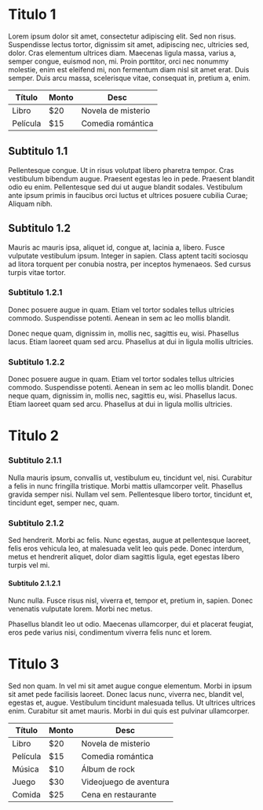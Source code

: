 # Titulo 1
Lorem ipsum dolor sit amet, consectetur adipiscing elit. Sed non risus. Suspendisse lectus tortor, dignissim sit amet, adipiscing nec, ultricies sed, dolor. Cras elementum ultrices diam. Maecenas ligula massa, varius a, semper congue, euismod non, mi. Proin porttitor, orci nec nonummy molestie, enim est eleifend mi, non fermentum diam nisl sit amet erat. Duis semper. Duis arcu massa, scelerisque vitae, consequat in, pretium a, enim.

| Título | Monto | Desc |
|--------|-------|------|
| Libro  | $20   | Novela de misterio |
| Película | $15  | Comedia romántica |

## Subtitulo 1.1
Pellentesque congue. Ut in risus volutpat libero pharetra tempor. Cras vestibulum bibendum augue. Praesent egestas leo in pede. Praesent blandit odio eu enim. Pellentesque sed dui ut augue blandit sodales. Vestibulum ante ipsum primis in faucibus orci luctus et ultrices posuere cubilia Curae; Aliquam nibh.

## Subtitulo 1.2
Mauris ac mauris ipsa, aliquet id, congue at, lacinia a, libero. Fusce vulputate vestibulum ipsum. Integer in sapien. Class aptent taciti sociosqu ad litora torquent per conubia nostra, per inceptos hymenaeos. Sed cursus turpis vitae tortor.

### Subtitulo 1.2.1
Donec posuere augue in quam. Etiam vel tortor sodales tellus ultricies commodo. Suspendisse potenti. Aenean in sem ac leo mollis blandit. 

Donec neque quam, dignissim in, mollis nec, sagittis eu, wisi. Phasellus lacus. Etiam laoreet quam sed arcu. Phasellus at dui in ligula mollis ultricies.

### Subtitulo 1.2.2
Donec posuere augue in quam. Etiam vel tortor sodales tellus ultricies commodo. Suspendisse potenti. Aenean in sem ac leo mollis blandit. Donec neque quam, dignissim in, mollis nec, sagittis eu, wisi. Phasellus lacus. Etiam laoreet quam sed arcu. Phasellus at dui in ligula mollis ultricies.

# Titulo 2

### Subtitulo 2.1.1
Nulla mauris ipsum, convallis ut, vestibulum eu, tincidunt vel, nisi. Curabitur a felis in nunc fringilla tristique. Morbi mattis ullamcorper velit. Phasellus gravida semper nisi. Nullam vel sem. Pellentesque libero tortor, tincidunt et, tincidunt eget, semper nec, quam.

### Subtitulo 2.1.2
Sed hendrerit. Morbi ac felis. Nunc egestas, augue at pellentesque laoreet, felis eros vehicula leo, at malesuada velit leo quis pede. Donec interdum, metus et hendrerit aliquet, dolor diam sagittis ligula, eget egestas libero turpis vel mi.

#### Subtitulo 2.1.2.1
Nunc nulla. Fusce risus nisl, viverra et, tempor et, pretium in, sapien. Donec venenatis vulputate lorem. Morbi nec metus. 

Phasellus blandit leo ut odio. Maecenas ullamcorper, dui et placerat feugiat, eros pede varius nisi, condimentum viverra felis nunc et lorem.

# Titulo 3
Sed non quam. In vel mi sit amet augue congue elementum. Morbi in ipsum sit amet pede facilisis laoreet. Donec lacus nunc, viverra nec, blandit vel, egestas et, augue. Vestibulum tincidunt malesuada tellus. Ut ultrices ultrices enim. Curabitur sit amet mauris. Morbi in dui quis est pulvinar ullamcorper.

| Título | Monto | Desc |
|--------|-------|------|
| Libro  | $20   | Novela de misterio |
| Película | $15  | Comedia romántica |
| Música | $10   | Álbum de rock |
| Juego  | $30   | Videojuego de aventura |
| Comida | $25   | Cena en restaurante |

